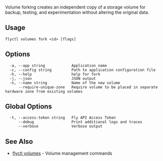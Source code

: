 Volume forking creates an independent copy of a storage volume for backup, testing, and experimentation without altering the original data.

## Usage
~~~
flyctl volumes fork <id> [flags]
~~~

## Options

~~~
  -a, --app string            Application name
  -c, --config string         Path to application configuration file
  -h, --help                  help for fork
  -j, --json                  JSON output
  -n, --name string           Name of the new volume
      --require-unique-zone   Require volume to be placed in separate hardware zone from existing volumes
~~~

## Global Options

~~~
  -t, --access-token string   Fly API Access Token
      --debug                 Print additional logs and traces
      --verbose               Verbose output
~~~

## See Also

* [flyctl volumes](/docs/flyctl/volumes/)	 - Volume management commands

